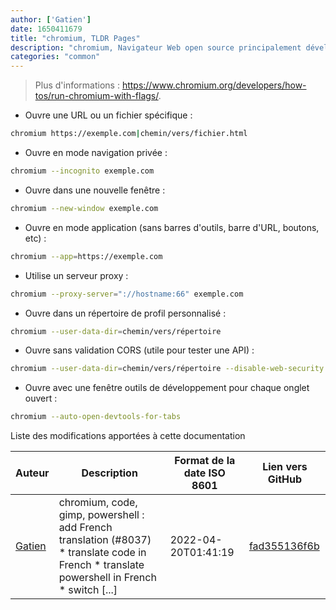 ```yaml
---
author: ['Gatien']
date: 1650411679
title: "chromium, TLDR Pages"
description: "chromium, Navigateur Web open source principalement développé et maintenu par Google."
categories: "common"
---
```

> Plus d'informations : <https://www.chromium.org/developers/how-tos/run-chromium-with-flags/>.

- Ouvre une URL ou un fichier spécifique :

```bash
chromium https://exemple.com|chemin/vers/fichier.html
```

- Ouvre en mode navigation privée :

```bash
chromium --incognito exemple.com
```

- Ouvre dans une nouvelle fenêtre :

```bash
chromium --new-window exemple.com
```

- Ouvre en mode application (sans barres d'outils, barre d'URL, boutons, etc) :

```bash
chromium --app=https://exemple.com
```

- Utilise un serveur proxy :

```bash
chromium --proxy-server="://hostname:66" exemple.com
```

- Ouvre dans un répertoire de profil personnalisé :

```bash
chromium --user-data-dir=chemin/vers/répertoire
```

- Ouvre sans validation CORS (utile pour tester une API) :

```bash
chromium --user-data-dir=chemin/vers/répertoire --disable-web-security
```

- Ouvre avec une fenêtre outils de développement pour chaque onglet ouvert :

```bash
chromium --auto-open-devtools-for-tabs
```
Liste des modifications apportées à cette documentation


Auteur | Description | Format de la date ISO 8601 | Lien vers GitHub
------|-----|-----|-----
[Gatien](mailto:Gatien.vilain@outlook.fr) | chromium, code, gimp, powershell : add French translation (#8037) * translate code in French * translate powershell in French * switch [...] | 2022-04-20T01:41:19 | [fad355136f6b](https://github.com/tldr-pages/tldr/commit/fad355136f6b12812e588e2d05b9dec91dd88f8b)

